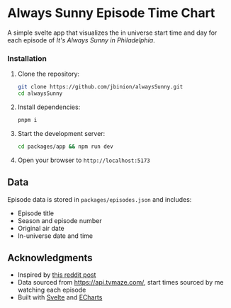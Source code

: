 # Always Sunny Episode Time Chart

A simple svelte app that visualizes the in universe start time and day for each episode of _It's Always Sunny in Philadelphia_.

### Installation

1. Clone the repository:

   ```bash
   git clone https://github.com/jbinion/alwaysSunny.git
   cd alwaysSunny
   ```

2. Install dependencies:

   ```bash
   pnpm i
   ```

3. Start the development server:

   ```bash
   cd packages/app && npm run dev
   ```

4. Open your browser to `http://localhost:5173`

## Data

Episode data is stored in `packages/episodes.json` and includes:

- Episode title
- Season and episode number
- Original air date
- In-universe date and time

## Acknowledgments

- Inspired by [this reddit post](https://www.reddit.com/r/IASIP/comments/1jdp09j/the_day_and_time_at_the_beginning_of_every/)
- Data sourced from https://api.tvmaze.com/, start times sourced by me watching each episode
- Built with [Svelte](https://svelte.dev/) and [ECharts](https://echarts.apache.org/en/index.html)

